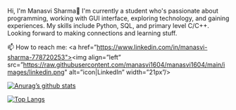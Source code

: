 Hi, I'm Manasvi Sharma👋
I'm currently a student who's passionate about programming, working with GUI interface, exploring technology, and gaining experiences. My skills include Python, SQL, and primary level C/C++.
Looking forward to making connections and learning stuff.

📫 How to reach me: 
<a href=”https://www.linkedin.com/in/manasvi-sharma-778720253"><img align=”left” src=”https://raw.githubusercontent.com/manasvi1604/manasvi1604/main/images/linkedin.png" alt=”icon|LinkedIn” width=”21px”/></a>

[![Anurag’s github stats](https://github-readme-stats.vercel.app/api?username=manasvi1604)](https://github.com/manasvi1604)

[![Top Langs](https://github-readme-stats.vercel.app/api/top-langs/?username=manasvi1604&layout=compact)](https://github.com/manasvi1604)
